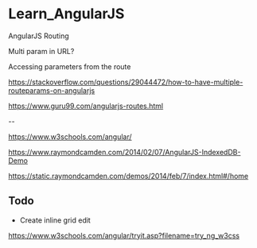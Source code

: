 # Learn_AngularJS
AngularJS Routing


Multi param in URL?

Accessing parameters from the route


https://stackoverflow.com/questions/29044472/how-to-have-multiple-routeparams-on-angularjs

https://www.guru99.com/angularjs-routes.html

--

https://www.w3schools.com/angular/

https://www.raymondcamden.com/2014/02/07/AngularJS-IndexedDB-Demo

https://static.raymondcamden.com/demos/2014/feb/7/index.html#/home

## Todo

* Create inline grid edit

https://www.w3schools.com/angular/tryit.asp?filename=try_ng_w3css